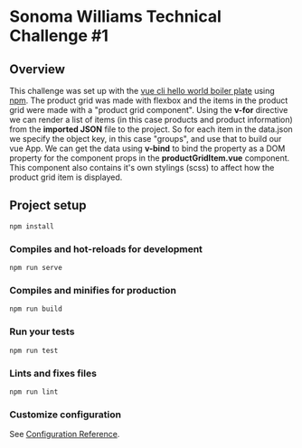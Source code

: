 # Sonoma Williams Technical Challenge #1

## Overview 
This challenge was set up with the [vue cli hello world boiler plate](https://cli.vuejs.org/guide/creating-a-project.html#vue-create)
using [npm](https://www.npmjs.com/). The product grid was made with flexbox and the items in the product grid were made with a "product grid component". Using the **v-for** directive we can render a list of items (in this case products and product information) from the **imported JSON** file to the project. So for each item in the data.json we specify the object key, in this case "groups", and use that to build our vue App. We can get the data using **v-bind** to bind the property as a DOM property for the component props in the **productGridItem.vue** component. This component also contains it's own stylings (scss) to affect how the product grid item is displayed. 

## Project setup
```
npm install
```

### Compiles and hot-reloads for development
```
npm run serve
```

### Compiles and minifies for production
```
npm run build
```

### Run your tests
```
npm run test
```

### Lints and fixes files
```
npm run lint
```

### Customize configuration
See [Configuration Reference](https://cli.vuejs.org/config/).
